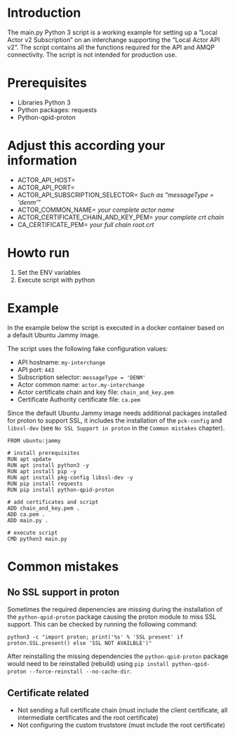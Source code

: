 # Introduction

The main.py Python 3 script is a working example for setting up a “Local Actor v2 Subscription” on an interchange supporting the “Local Actor API v2”. The script contains all the functions required for the API and AMQP connectivity. The script is not intended for production use.


# Prerequisites
  
 - Libraries Python 3
 - Python packages: requests 
 - Python-qpid-proton 


# Adjust this according your information

 - ACTOR_API_HOST=
 - ACTOR_API_PORT=
 - ACTOR_API_SUBSCRIPTION_SELECTOR= *Such as "messageType = 'denm'"*
 - ACTOR_COMMON_NAME= *your complete actor name*
 - ACTOR_CERTIFICATE_CHAIN_AND_KEY_PEM= *your complete crt chain*
 - CA_CERTIFICATE_PEM= *your full chain root.crt*


# Howto run

 1. Set the ENV variables 
 2. Execute script with python 


# Example 

In the example below the script is executed in a docker container based on a default Ubuntu Jammy image.

The script uses the following fake configuration values:

- API hostname: `my-interchange`
- API port: `443`
- Subscription selector: `messageType = 'DENM'`
- Actor common name: `actor.my-interchange`
- Actor certificate chain and key file: `chain_and_key.pem`
- Certificate Authority certificate file: `ca.pem`

Since the default Ubuntu Jammy image needs additional packages installed for proton to support SSL, it includes the installation of the `pck-config` and `libssl-dev` (see `No SSL Support in proton` in the `Common mistakes` chapter).

```
FROM ubuntu:jammy

# install prerequisites
RUN apt update
RUN apt install python3 -y
RUN apt install pip -y
RUN apt install pkg-config libssl-dev -y 
RUN pip install requests
RUN pip install python-qpid-proton

# add certificates and script
ADD chain_and_key.pem .
ADD ca.pem .
ADD main.py .

# execute script 
CMD python3 main.py
```


# Common mistakes

## No SSL support in proton

Sometimes the required depenencies are missing during the installation of the `python-qpid-proton` package causing the proton module to miss SSL support. This can be checked by running the following command: 
```
python3 -c "import proton; print('%s' % 'SSL present' if proton.SSL.present() else 'SSL NOT AVAILBLE')"
```

After reinstalling the missing dependencies the `python-qpid-proton` package would need to be reinstalled (rebuild) using `pip install python-qpid-proton --force-reinstall --no-cache-dir`.


## Certificate related

 - Not sending a full certificate chain (must include the client certificate, all intermediate certificates and the root certificate)
 - Not configuring the custom truststore (must include the root certificate)